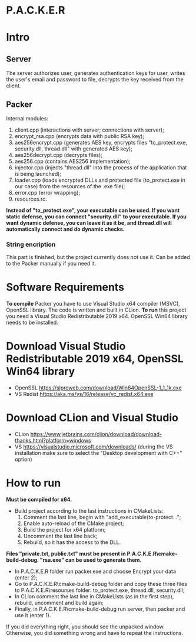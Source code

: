 # P.A.C.K.E.R


# Intro

 
## Server

The server authorizes user, generates authentication keys for user, writes the user's email and password to file, decrypts the key received from the client.
 
## Packer

Internal modules:
1. client.cpp (interactions with server; connections with server);
2. encrypt_rsa.cpp (encrypts data with public RSA key);
3. aes256encrypt.cpp (generates AES key, encrypts files "to_protect.exe, security.dll, thread.dll" with generated AES key); 
4. aes256decrypt.cpp (decrypts files);
5. aes256.cpp (contains AES256 implementation);
6. injector.cpp (injects "thread.dll" into the process of the application that is being launched);
7. loader.cpp (loads encrypted DLLs and protected file (to_protect.exe in our case) from the resources of the .exe file);
8. error.cpp (error wrapping);
9. resources.rc.
  
**Instead of "to_protect.exe", your executable can be used. If you want static defense, you can connect "security.dll" to your executable. If you want dynamic defense, you can leave it as it be, and thread.dll will automatically connect and do dynamic checks.** 

### String encription

This part is finished, but the project currently does not use it. Can be added to the Packer manually if you need it. 

# Software Requirements

**To compile** Packer you have to use Visual Studio x64 compiler (MSVC), OpenSSL library. The code is written and built in CLion. 
**To run** this project you need a Visual Studio Redistributable 2019 x64. OpenSSL Win64 library needs to be installed. 

# Download Visual Studio Redistributable 2019 x64, OpenSSL Win64 library

* OpenSSL https://slproweb.com/download/Win64OpenSSL-1_1_1k.exe
* VS Redist https://aka.ms/vs/16/release/vc_redist.x64.exe

# Download CLion and Visual Studio

* CLion https://www.jetbrains.com/clion/download/download-thanks.html?platform=windows
* VS https://visualstudio.microsoft.com/downloads/ (during the VS installation make sure to select the "Desktop development with C++" option)

# How to run

**Must be compiled for x64.**
 
* Build project according to the last instructions in CMakeLists:
	1. Comment the last line, begin with "add_executable(to-protect...";
	2. Enable auto-reload of the CMake project;
	3. Build the project for x64 platform;
	4. Uncomment the last line back;
	5. Rebuild, so it has the access to the DLL.

**Files "private.txt, public.txt" must be present in P.A.C.K.E.R\cmake-build-debug. "rsa.exe" can be used to generate them.** 

* In P.A.C.K.E.R folder run packer.exe and choose Encrypt your data (enter 2);
* Go to P.A.C.K.E.R\cmake-build-debug folder and copy these three files to P.A.C.K.E.R\resourses folder: to_protect.exe, thread.dll, security.dll;
* In CLion comment the last line in CMakeLists (as in the first step), rebuild, uncomment and build again;
* Finally, in P.A.C.K.E.R\cmake-build-debug run server, then packer and use it (enter 1).
 
If you did everything right, you should see the unpacked window. Otherwise, you did something wrong and have to repeat the instructions.

